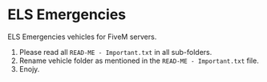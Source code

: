 # ELS Emergencies
 ELS Emergencies vehicles for FiveM servers.
 
 1. Please read all `READ-ME - Important.txt` in all sub-folders.
 2. Rename vehicle folder as mentioned in the `READ-ME - Important.txt` file.
 3. Enojy.

